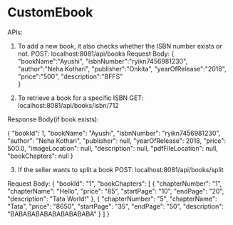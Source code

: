 # CustomEbook

APIs:
1. To add a new book, it also checks whether the ISBN number exists or not.
POST: localhost:8081/api/books
Request Body:
{
"bookName":"Ayushi",
"isbnNumber":"ryikn7456981230",
"author":"Neha Kothari",
"publisher":"Onkita",
"yearOfRelease":"2018",
"price":"500",
"description":"BFFS"    
}


2. To retrieve a book for a specific ISBN
GET: localhost:8081/api/books/isbn/712

Response Body(if book exists):

{
"bookId": 1,
"bookName": "Ayushi",
"isbnNumber": "ryikn7456981230",
"author": "Neha Kothari",
"publisher": null,
"yearOfRelease": 2018,
"price": 500.0,
"imageLocation": null,
"description": null,
"pdfFileLocation": null,
"bookChapters": null
}
 
3. If the seller wants to split a book
POST: localhost:8081/api/books/split
   
Request Body:
{
"bookId": "1",
"bookChapters": [
{
"chapterNumber": "1",
"chapterName": "Hello",
"price": "85",
"startPage": "10",
"endPage": "20",
"description": "Tata World!"
},
{
"chapterNumber": "5",
"chapterName": "Tata",
"price": "8650",
"startPage": "35",
"endPage": "50",
"description": "BABABABABABABABABABA"
}
]
}
